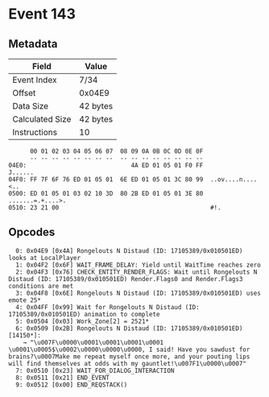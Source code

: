 # Event 143

## Metadata

| Field           | Value    |
|-----------------|----------|
| Event Index     | 7/34     |
| Offset          | 0x04E9   |
| Data Size       | 42 bytes |
| Calculated Size | 42 bytes |
| Instructions    | 10       |

```
      00 01 02 03 04 05 06 07  08 09 0A 0B 0C 0D 0E 0F
      -- -- -- -- -- -- -- --  -- -- -- -- -- -- -- --
04E0:                             4A ED 01 05 01 F0 FF           J......
04F0: FF 7F 6F 76 ED 01 05 01  6E ED 01 05 01 3C 80 99  ..ov....n....<..
0500: ED 01 05 01 03 02 10 3D  80 2B ED 01 05 01 3E 80  .......=.+....>.
0510: 23 21 00                                          #!.             
```

## Opcodes

```
  0: 0x04E9 [0x4A] Rongelouts N Distaud (ID: 17105389/0x010501ED) looks at LocalPlayer
  1: 0x04F2 [0x6F] WAIT_FRAME_DELAY: Yield until WaitTime reaches zero
  2: 0x04F3 [0x76] CHECK_ENTITY_RENDER_FLAGS: Wait until Rongelouts N Distaud (ID: 17105389/0x010501ED) Render.Flags0 and Render.Flags3 conditions are met
  3: 0x04F8 [0x6E] Rongelouts N Distaud (ID: 17105389/0x010501ED) uses emote 25*
  4: 0x04FF [0x99] Wait for Rongelouts N Distaud (ID: 17105389/0x010501ED) animation to complete
  5: 0x0504 [0x03] Work_Zone[2] = 2521*
  6: 0x0509 [0x2B] Rongelouts N Distaud (ID: 17105389/0x010501ED) [14150*]:
    → "\u007F\u0000\u0001\u0001\u0001\u0001 \u0001\u0005$\u0002\u0000\u0000\u0000, I said! Have you sawdust for brains?\u0007Make me repeat myself once more, and your pouting lips will find themselves at odds with my gauntlet!\u007F1\u0000\u0007"
  7: 0x0510 [0x23] WAIT_FOR_DIALOG_INTERACTION
  8: 0x0511 [0x21] END_EVENT
  9: 0x0512 [0x00] END_REQSTACK()
```
